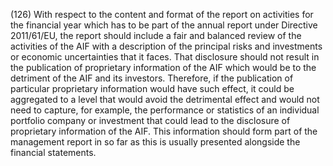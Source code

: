 (126) With respect to the content and format of the report on activities for the financial year which has to be part of the annual report under Directive 2011/61/EU, the report should include a fair and balanced review of the activities of the AIF with a description of the principal risks and investments or economic uncertainties that it faces. That disclosure should not result in the publication of proprietary information of the AIF which would be to the detriment of the AIF and its investors. Therefore, if the publication of particular proprietary information would have such effect, it could be aggregated to a level that would avoid the detrimental effect and would not need to capture, for example, the performance or statistics of an individual portfolio company or investment that could lead to the disclosure of proprietary information of the AIF. This information should form part of the management report in so far as this is usually presented alongside the financial statements.